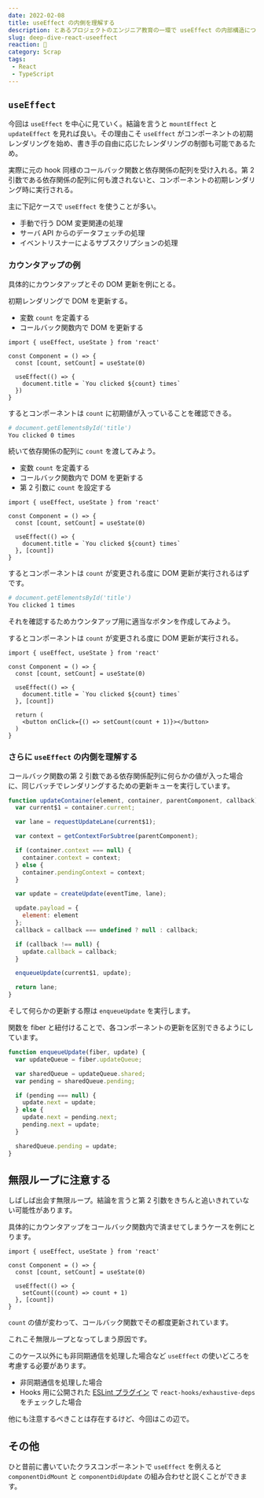 ```yaml
---
date: 2022-02-08
title: useEffect の内側を理解する
description: とあるプロジェクトのエンジニア教育の一環で useEffect の内部構造について解説する機会があってこの度、言語化いたしました。
slug: deep-dive-react-useeffect
reaction: 🍊
category: Scrap
tags: 
 - React
 - TypeScript
---
```


## `useEffect`

今回は `useEffect` を中心に見ていく。結論を言うと `mountEffect` と `updateEffect` を見れば良い。その理由こそ `useEffect` がコンポーネントの初期レンダリングを始め、書き手の自由に応じたレンダリングの制御も可能であるため。

実際に元の hook 同様のコールバック関数と依存関係の配列を受け入れる。第 2 引数である依存関係の配列に何も渡されないと、コンポーネントの初期レンダリング時に実行される。

主に下記ケースで `useEffect` を使うことが多い。

- 手動で行う DOM 変更関連の処理
- サーバ API からのデータフェッチの処理
- イベントリスナーによるサブスクリプションの処理

### カウンタアップの例

具体的にカウンタアップとその DOM 更新を例にとる。

初期レンダリングで DOM を更新する。

- 変数 `count` を定義する
- コールバック関数内で DOM を更新する

```tsx
import { useEffect, useState } from 'react'

const Component = () => {
  const [count, setCount] = useState(0)

  useEffect(() => {
    document.title = `You clicked ${count} times`
  })
}
```

するとコンポーネントは `count` に初期値が入っていることを確認できる。

```bash
# document.getElementsById('title')
You clicked 0 times
```

続いて依存関係の配列に `count` を渡してみよう。

- 変数 `count` を定義する
- コールバック関数内で DOM を更新する
- 第 2 引数に `count` を設定する

```tsx
import { useEffect, useState } from 'react'

const Component = () => {
  const [count, setCount] = useState(0)

  useEffect(() => {
    document.title = `You clicked ${count} times`
  }, [count])
}
```

するとコンポーネントは `count` が変更される度に DOM 更新が実行されるはずです。

```bash
# document.getElementsById('title')
You clicked 1 times
```

それを確認するためカウンタアップ用に適当なボタンを作成してみよう。

するとコンポーネントは `count` が変更される度に DOM 更新が実行される。

```tsx
import { useEffect, useState } from 'react'

const Component = () => {
  const [count, setCount] = useState(0)

  useEffect(() => {
    document.title = `You clicked ${count} times`
  }, [count])

  return (
    <button onClick={() => setCount(count + 1)}></button>
  )
}
```

### さらに `useEffect` の内側を理解する

コールバック関数の第 2 引数である依存関係配列に何らかの値が入った場合に、同じバッチでレンダリングするための更新キューを実行しています。

```js
function updateContainer(element, container, parentComponent, callback) {
  var current$1 = container.current;

  var lane = requestUpdateLane(current$1);

  var context = getContextForSubtree(parentComponent);

  if (container.context === null) {
    container.context = context;
  } else {
    container.pendingContext = context;
  }

  var update = createUpdate(eventTime, lane);

  update.payload = {
    element: element
  };
  callback = callback === undefined ? null : callback;

  if (callback !== null) {
    update.callback = callback;
  }

  enqueueUpdate(current$1, update);

  return lane;
}
```

そして何らかの更新する際は `enqueueUpdate` を実行します。

関数を fiber と紐付けることで、各コンポーネントの更新を区別できるようにしています。

```js
function enqueueUpdate(fiber, update) {
  var updateQueue = fiber.updateQueue;

  var sharedQueue = updateQueue.shared;
  var pending = sharedQueue.pending;

  if (pending === null) {
    update.next = update;
  } else {
    update.next = pending.next;
    pending.next = update;
  }

  sharedQueue.pending = update;
}
```

## 無限ループに注意する

しばしば出会す無限ループ。結論を言うと第 2 引数をきちんと追いきれていない可能性があります。

具体的にカウンタアップをコールバック関数内で済ませてしまうケースを例にとります。

```tsx
import { useEffect, useState } from 'react'

const Component = () => {
  const [count, setCount] = useState(0)

  useEffect(() => {
    setCount((count) => count + 1)
  }, [count])
}
```

`count` の値が変わって、コールバック関数でその都度更新されています。

これこそ無限ループとなってしまう原因です。

このケース以外にも非同期通信を処理した場合など `useEffect` の使いどころを考慮する必要があります。

- 非同期通信を処理した場合
- Hooks 用に公開された [ESLint プラグイン](https://github.com/facebook/react/tree/main/packages/eslint-plugin-react-hooks) で `react-hooks/exhaustive-deps` をチェックした場合

他にも注意するべきことは存在するけど、今回はこの辺で。

## その他

ひと昔前に書いていたクラスコンポーネントで `useEffect` を例えると `componentDidMount` と `componentDidUpdate` の組み合わせと説くことができます。

